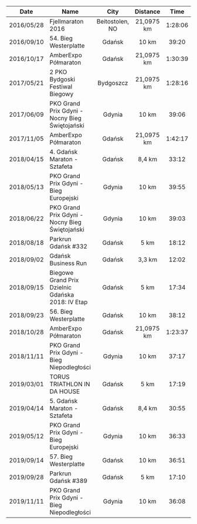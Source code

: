 | Date       	| Name                                              	|       City      	|  Distance  	|   Time  	|  Pace  	| Open 	|      	|        	|  M  	|      	|        	|  Age  	|    	|     	|        	|
|------------	|---------------------------------------------------	|:---------------:	|:----------:	|:-------:	|:------:	|:----:	|:----:	|:------:	|:---:	|:----:	|:------:	|:-----:	|:--:	|:---:	|:------:	|
| 2016/05/28 	| Fjellmaraton 2016                                 	| Beitostolen, NO 	| 21,0975 km 	| 1:28:06 	| 4:10,6 	|   52 	|  689 	|  7,55% 	|  43 	|  349 	| 12,32% 	| 23-39 	| 18 	| 162 	| 11,11% 	|
| 2016/09/10 	| 54. Bieg Westerplatte                             	|          Gdańsk 	|      10 km 	|   39:20 	| 3:56,0 	|   96 	| 3069 	|  3,13% 	|  89 	| 2083 	|  4,27% 	| 20-29 	| 30 	| 379 	|  7,92% 	|
| 2016/10/17 	| AmberExpo Półmaraton                              	|          Gdańsk 	| 21,0975 km 	| 1:30:39 	| 4:17,8 	|  227 	| 3227 	|  7,03% 	| 218 	| 2398 	|  9,09% 	| 25-29 	| 38 	| 284 	| 13,38% 	|
| 2017/05/21 	| 2 PKO Bydgoski Festiwal Biegowy                   	|       Bydgoszcz 	| 21,0975 km 	| 1:28:16 	| 4:11,0 	|   60 	|  793 	|  7,57% 	|  60 	|  644 	|  9,32% 	| 25-34 	| 23 	| 189 	| 12,17% 	|
| 2017/06/09 	| PKO Grand Prix Gdyni - Nocny Bieg Świętojański    	|          Gdynia 	|      10 km 	|   39:06 	| 3:54,6 	|  111 	| 4251 	|  2,61% 	|  98 	| 2756 	|  3,56% 	| 20-29 	| 28 	| 618 	|  4,53% 	|
| 2017/11/05 	| AmberExpo Półmaraton                              	|          Gdańsk 	| 21,0975 km 	| 1:42:17 	| 4:50,9 	|  856 	| 3688 	| 23,21% 	| 791 	| 2682 	| 29,49% 	| 25-29 	| 97 	| 304 	| 31,91% 	|
| 2018/04/15 	| 4. Gdańsk Maraton - Sztafeta                      	|          Gdańsk 	|     8,4 km 	|   33:12 	| 3:57,1 	|    2 	|  155 	|  1,29% 	|   2 	|   30 	|  6,67% 	|       	|    	|     	|        	|
| 2018/05/13 	| PKO Grand Prix Gdyni - Bieg Europejski            	|          Gdynia 	|      10 km 	|   39:55 	| 3:59,5 	|  117 	| 2798 	|  4,18% 	| 107 	| 1867 	|  5,73% 	| 20-29 	| 25 	| 332 	|  7,53% 	|
| 2018/06/22 	| PKO Grand Prix Gdyni - Nocny Bieg Świętojański    	|          Gdynia 	|      10 km 	|   39:03 	| 3:54,3 	|  117 	| 3404 	|  3,44% 	| 103 	| 2229 	|  4,62% 	| 20-29 	| 27 	| 446 	|  6,05% 	|
| 2018/08/18 	| Parkrun Gdańsk #332                               	|          Gdańsk 	|       5 km 	|   18:12 	| 3:38,4 	|    6 	|  105 	|  5,71% 	|   6 	|   75 	|  8,00% 	| 20-29 	|  1 	|   6 	| 16,67% 	|
| 2018/09/02 	| Gdańsk Business Run                               	|          Gdańsk 	|     3,3 km 	|   12:02 	| 3:38,8 	|   10 	| 1465 	|  0,68% 	|     	|      	|        	|       	|    	|     	|        	|
| 2018/09/15 	| Biegowe Grand Prix Dzielnic Gdańska 2018: IV Etap 	|          Gdańsk 	|       5 km 	|   17:34 	| 3:30,8 	|    2 	|  174 	|  1,15% 	|   2 	|  104 	|  1,92% 	|  0-30 	|  2 	|  30 	|  6,67% 	|
| 2018/09/23 	| 56. Bieg Westerplatte                             	|          Gdańsk 	|      10 km 	|   38:12 	| 3:49,2 	|   73 	| 3480 	|  2,10% 	|  69 	| 2340 	|  2,95% 	| 20-29 	| 19 	| 369 	|  5,15% 	|
| 2018/10/28 	| AmberExpo Półmaraton                              	|          Gdańsk 	| 21,0975 km 	| 1:23:37 	| 3:57,8 	|   70 	| 3389 	|  2,07% 	|  67 	| 2450 	|  2,73% 	| 25-29 	| 19 	| 278 	|  6,83% 	|
| 2018/11/11 	| PKO Grand Prix Gdyni - Bieg Niepodległości        	|          Gdynia 	|      10 km 	|   37:17 	| 3:43,7 	|   64 	| 4482 	|  1,43% 	|  59 	| 2971 	|  1,99% 	| 20-29 	| 25 	| 572 	|  4,37% 	|
| 2019/03/01 	| TORUS TRIATHLON IN DA HOUSE                       	|          Gdańsk 	|       5 km 	|   17:19 	| 3:27,8 	|    3 	|   37 	|  8,11% 	|     	|      	|        	|       	|    	|     	|        	|
| 2019/04/14 	| 5. Gdańsk Maraton - Sztafeta                      	|          Gdańsk 	|     8,4 km 	|   30:55 	| 3:40,8 	|    1 	|  213 	|  0,47% 	|   1 	|   44 	|  2,27% 	|       	|    	|     	|        	|
| 2019/05/12 	| PKO Grand Prix Gdyni - Bieg Europejski            	|          Gdynia 	|      10 km 	|   36:33 	| 3:39,3 	|   41 	| 2271 	|  1,81% 	|  37 	| 1508 	|  2,45% 	| 30-39 	| 18 	| 509 	|  3,54% 	|
| 2019/09/14 	| 57. Bieg Westerplatte                             	|          Gdańsk 	|      10 km 	|   36:51 	| 3:41,1 	|   54 	| 3453 	|  1,56% 	|  54 	| 2332 	|  2,32% 	| 30-39 	| 23 	| 867 	|  2,65% 	|
| 2019/09/28 	| Parkrun Gdańsk #389                               	|          Gdańsk 	|       5 km 	|   17:10 	| 3:26,0 	|    1 	|  106 	|  0,94% 	|   1 	|   74 	|  1,35% 	| 30-34 	|  1 	|   8 	| 12,50% 	|
| 2019/11/11 	| PKO Grand Prix Gdyni - Bieg Niepodległości        	|          Gdynia 	|      10 km 	|   36:08 	| 3:36,8 	|   38 	| 4046 	|  0,94% 	|  37 	| 2733 	|  1,35% 	| 30-39 	| 16 	| 943 	|  1,70% 	|
